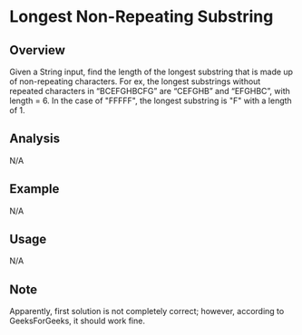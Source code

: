 # Longest Non-Repeating Substring 

Overview
---
Given a String input, find the length of the longest substring that is made up 
of non-repeating characters. For ex, the longest substrings without repeated 
characters in “BCEFGHBCFG” are “CEFGHB” and “EFGHBC”, with length = 6. In 
the case of "FFFFF", the longest substring is "F" with a length of 1.

Analysis
---
N/A

Example
---
N/A

Usage
---
N/A

Note
---
Apparently, first solution is not completely correct; however, according to 
GeeksForGeeks, it should work fine.
